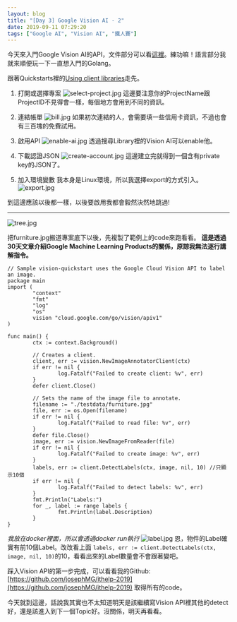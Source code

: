 ```yaml
---
layout: blog
title: "[Day 3] Google Vision AI - 2"
date: 2019-09-11 07:29:20
tags: ["Google AI", "Vision AI", "鐵人賽"]
---
```

今天來入門Google Vision AI的API，文件部分可以看[這裡](https://cloud.google.com/vision/docs/quickstarts)。練功嘛！語言部分我就來順便玩一下一直想入門的Golang。

跟著Quickstarts裡的[Using client libraries](https://cloud.google.com/vision/docs/quickstart-client-libraries)走先。
1. 打開或選擇專案
![select-project.jpg](select-project.jpg)
這邊要注意你的ProjectName跟ProjectID不見得會一樣，每個地方會用到不同的資訊。
<!-- more -->

2. 連結帳單
![bill.jpg](bill.jpg)
如果初次連結的人，會需要填一些信用卡資訊，不過也會有三百塊的免費試用。

3. 啟用API
![enable-ai.jpg](enable-ai.jpg)
透過搜尋Library裡的Vision AI可以enable他。

4. 下載認證JSON
![create-account.jpg](create-account.jpg)
這邊建立完就得到一個含有private key的JSON了。

5. 加入環境變數
我本身是Linux環境，所以我選擇export的方式引入。
![export.jpg](export.jpg)

到這邊應該以後都一樣，以後要啟用我都會毅然決然地跳過!

---
![tree.jpg](tree.jpg)

把furniture.jpg搬道專案底下以後，先複製了範例上的code來跑看看。
**這是透過30天文章介紹Google Machine Learning Products的關係，原諒我無法逐行講解指令。**

```golang
// Sample vision-quickstart uses the Google Cloud Vision API to label an image.
package main
import (
        "context"
        "fmt"
        "log"
        "os"
        vision "cloud.google.com/go/vision/apiv1"
)

func main() {
        ctx := context.Background()

        // Creates a client.
        client, err := vision.NewImageAnnotatorClient(ctx)
        if err != nil {
                log.Fatalf("Failed to create client: %v", err)
        }
        defer client.Close()

        // Sets the name of the image file to annotate.
        filename := "./testdata/furniture.jpg"
        file, err := os.Open(filename)
        if err != nil {
                log.Fatalf("Failed to read file: %v", err)
        }
        defer file.Close()
        image, err := vision.NewImageFromReader(file)
        if err != nil {
                log.Fatalf("Failed to create image: %v", err)
        }
        labels, err := client.DetectLabels(ctx, image, nil, 10) //只顯示10個
        if err != nil {
                log.Fatalf("Failed to detect labels: %v", err)
        }
        fmt.Println("Labels:")
        for _, label := range labels {
                fmt.Println(label.Description)
        }
}
```
*我放在docker裡面，所以會透過docker run執行*
![label.jpg](label.jpg)
恩，物件的Label確實有前10個Label。改改看上面 `labels, err := client.DetectLabels(ctx, image, nil, 10)`的10，看看出來的Label數量會不會跟著變吧。

踩入Vision API的第一步完成，可以看看我的Github: [https://github.com/josephMG/ithelp-2019](https://github.com/josephMG/ithelp-2019) 取得所有的code。

今天就到這邊，話說我其實也不太知道明天是該繼續寫Vision API裡其他的detect好，還是該進入到下一個Topic好。沒關係，明天再看看。

